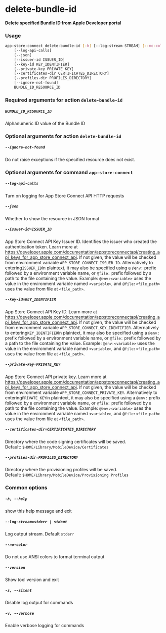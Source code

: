 
delete-bundle-id
================


**Delete specified Bundle ID from Apple Developer portal**
### Usage
```bash
app-store-connect delete-bundle-id [-h] [--log-stream STREAM] [--no-color] [--version] [-s] [-v]
    [--log-api-calls]
    [--json]
    [--issuer-id ISSUER_ID]
    [--key-id KEY_IDENTIFIER]
    [--private-key PRIVATE_KEY]
    [--certificates-dir CERTIFICATES_DIRECTORY]
    [--profiles-dir PROFILES_DIRECTORY]
    [--ignore-not-found]
    BUNDLE_ID_RESOURCE_ID
```
### Required arguments for action `delete-bundle-id`

##### `BUNDLE_ID_RESOURCE_ID`


Alphanumeric ID value of the Bundle ID
### Optional arguments for action `delete-bundle-id`

##### `--ignore-not-found`


Do not raise exceptions if the specified resource does not exist.
### Optional arguments for command `app-store-connect`

##### `--log-api-calls`


Turn on logging for App Store Connect API HTTP requests
##### `--json`


Whether to show the resource in JSON format
##### `--issuer-id=ISSUER_ID`


App Store Connect API Key Issuer ID. Identifies the issuer who created the authentication token. Learn more at https://developer.apple.com/documentation/appstoreconnectapi/creating_api_keys_for_app_store_connect_api. If not given, the value will be checked from environment variable `APP_STORE_CONNECT_ISSUER_ID`. Alternatively to entering` ISSUER_ID `in plaintext, it may also be specified using a `@env:` prefix followed by a environment variable name, or `@file:` prefix followed by a path to the file containing the value. Example: `@env:<variable>` uses the value in the environment variable named `<variable>`, and `@file:<file_path>` uses the value from file at `<file_path>`.
##### `--key-id=KEY_IDENTIFIER`


App Store Connect API Key ID. Learn more at https://developer.apple.com/documentation/appstoreconnectapi/creating_api_keys_for_app_store_connect_api. If not given, the value will be checked from environment variable `APP_STORE_CONNECT_KEY_IDENTIFIER`. Alternatively to entering` KEY_IDENTIFIER `in plaintext, it may also be specified using a `@env:` prefix followed by a environment variable name, or `@file:` prefix followed by a path to the file containing the value. Example: `@env:<variable>` uses the value in the environment variable named `<variable>`, and `@file:<file_path>` uses the value from file at `<file_path>`.
##### `--private-key=PRIVATE_KEY`


App Store Connect API private key. Learn more at https://developer.apple.com/documentation/appstoreconnectapi/creating_api_keys_for_app_store_connect_api. If not given, the value will be checked from environment variable `APP_STORE_CONNECT_PRIVATE_KEY`. Alternatively to entering` PRIVATE_KEY `in plaintext, it may also be specified using a `@env:` prefix followed by a environment variable name, or `@file:` prefix followed by a path to the file containing the value. Example: `@env:<variable>` uses the value in the environment variable named `<variable>`, and `@file:<file_path>` uses the value from file at `<file_path>`.
##### `--certificates-dir=CERTIFICATES_DIRECTORY`


Directory where the code signing certificates will be saved. Default:&nbsp;`$HOME/Library/MobileDevice/Certificates`
##### `--profiles-dir=PROFILES_DIRECTORY`


Directory where the provisioning profiles will be saved. Default:&nbsp;`$HOME/Library/MobileDevice/Provisioning Profiles`
### Common options

##### `-h, --help`


show this help message and exit
##### `--log-stream=stderr | stdout`


Log output stream. Default `stderr`
##### `--no-color`


Do not use ANSI colors to format terminal output
##### `--version`


Show tool version and exit
##### `-s, --silent`


Disable log output for commands
##### `-v, --verbose`


Enable verbose logging for commands